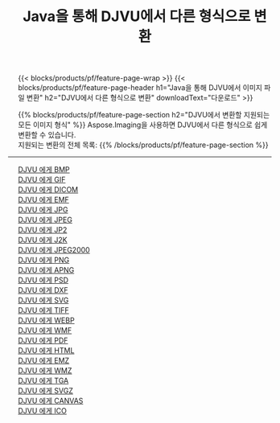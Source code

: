 ﻿---
title: Java을 통해 DJVU에서 다른 형식으로 변환 
weight: 3920
url: /ko/java/conversion/from/djvu 
lang: ko
langdirlevel: 2
locales: zh-hans,ja,it,ru,de,es,fr,nl,id,lt,pl,pt,vi,tr,ko,zh-hant,ar,hi,th,sv,cs,uk,he
description: Aspose.Imaging을 사용하면 DJVU에서 다른 형식으로 쉽게 변환할 수 있습니다.
---

{{< blocks/products/pf/feature-page-wrap >}}
{{< blocks/products/pf/feature-page-header h1="Java을 통해 DJVU에서 이미지 파일 변환" h2="DJVU에서 다른 형식으로 변환" downloadText="다운로드" >}}


{{% blocks/products/pf/feature-page-section  h2="DJVU에서 변환할 지원되는 모든 이미지 형식" %}}
Aspose.Imaging을 사용하면 DJVU에서 다른 형식으로 쉽게 변환할 수 있습니다.
<br/>
지원되는 변환의 전체 목록:
{{% /blocks/products/pf/feature-page-section %}}
<div class="container-fluid productfamilypage bg-gray">
    <div class="convertypes bg-gray agp-content section">
        <div class="container">
		<hr style="margin-left:-20px;"/>
		<div class="row other-converters">
		    <div class='col-md-2 other-converter remove-lp remove-rp'><a href="/imaging/ko/java/conversion/djvu-to-bmp" >DJVU 에게 BMP</a></div><div class='col-md-2 other-converter remove-lp remove-rp'><a href="/imaging/ko/java/conversion/djvu-to-gif" >DJVU 에게 GIF</a></div><div class='col-md-2 other-converter remove-lp remove-rp'><a href="/imaging/ko/java/conversion/djvu-to-dicom" >DJVU 에게 DICOM</a></div><div class='col-md-2 other-converter remove-lp remove-rp'><a href="/imaging/ko/java/conversion/djvu-to-emf" >DJVU 에게 EMF</a></div><div class='col-md-2 other-converter remove-lp remove-rp'><a href="/imaging/ko/java/conversion/djvu-to-jpg" >DJVU 에게 JPG</a></div><div class='col-md-2 other-converter remove-lp remove-rp'><a href="/imaging/ko/java/conversion/djvu-to-jpeg" >DJVU 에게 JPEG</a></div><div class='col-md-2 other-converter remove-lp remove-rp'><a href="/imaging/ko/java/conversion/djvu-to-jp2" >DJVU 에게 JP2</a></div><div class='col-md-2 other-converter remove-lp remove-rp'><a href="/imaging/ko/java/conversion/djvu-to-j2k" >DJVU 에게 J2K</a></div><div class='col-md-2 other-converter remove-lp remove-rp'><a href="/imaging/ko/java/conversion/djvu-to-jpeg2000" >DJVU 에게 JPEG2000</a></div><div class='col-md-2 other-converter remove-lp remove-rp'><a href="/imaging/ko/java/conversion/djvu-to-png" >DJVU 에게 PNG</a></div><div class='col-md-2 other-converter remove-lp remove-rp'><a href="/imaging/ko/java/conversion/djvu-to-apng" >DJVU 에게 APNG</a></div><div class='col-md-2 other-converter remove-lp remove-rp'><a href="/imaging/ko/java/conversion/djvu-to-psd" >DJVU 에게 PSD</a></div><div class='col-md-2 other-converter remove-lp remove-rp'><a href="/imaging/ko/java/conversion/djvu-to-dxf" >DJVU 에게 DXF</a></div><div class='col-md-2 other-converter remove-lp remove-rp'><a href="/imaging/ko/java/conversion/djvu-to-svg" >DJVU 에게 SVG</a></div><div class='col-md-2 other-converter remove-lp remove-rp'><a href="/imaging/ko/java/conversion/djvu-to-tiff" >DJVU 에게 TIFF</a></div><div class='col-md-2 other-converter remove-lp remove-rp'><a href="/imaging/ko/java/conversion/djvu-to-webp" >DJVU 에게 WEBP</a></div><div class='col-md-2 other-converter remove-lp remove-rp'><a href="/imaging/ko/java/conversion/djvu-to-wmf" >DJVU 에게 WMF</a></div><div class='col-md-2 other-converter remove-lp remove-rp'><a href="/imaging/ko/java/conversion/djvu-to-pdf" >DJVU 에게 PDF</a></div><div class='col-md-2 other-converter remove-lp remove-rp'><a href="/imaging/ko/java/conversion/djvu-to-html" >DJVU 에게 HTML</a></div><div class='col-md-2 other-converter remove-lp remove-rp'><a href="/imaging/ko/java/conversion/djvu-to-emz" >DJVU 에게 EMZ</a></div><div class='col-md-2 other-converter remove-lp remove-rp'><a href="/imaging/ko/java/conversion/djvu-to-wmz" >DJVU 에게 WMZ</a></div><div class='col-md-2 other-converter remove-lp remove-rp'><a href="/imaging/ko/java/conversion/djvu-to-tga" >DJVU 에게 TGA</a></div><div class='col-md-2 other-converter remove-lp remove-rp'><a href="/imaging/ko/java/conversion/djvu-to-svgz" >DJVU 에게 SVGZ</a></div><div class='col-md-2 other-converter remove-lp remove-rp'><a href="/imaging/ko/java/conversion/djvu-to-canvas" >DJVU 에게 CANVAS</a></div><div class='col-md-2 other-converter remove-lp remove-rp'><a href="/imaging/ko/java/conversion/djvu-to-ico" >DJVU 에게 ICO</a></div>
                </div>
        </div>
    </div>
</div>
<br/>

